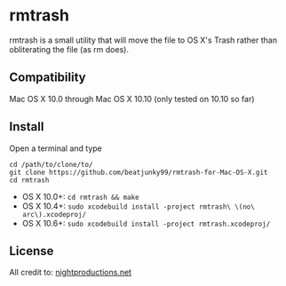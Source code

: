 rmtrash
=======

rmtrash is a small utility that will move the file to OS X's Trash rather than
obliterating the file (as rm does).

Compatibility
-------------

Mac OS X 10.0 through Mac OS X 10.10
(only tested on 10.10 so far)

Install
-------
Open a terminal and type
```
cd /path/to/clone/to/
git clone https://github.com/beatjunky99/rmtrash-for-Mac-OS-X.git
cd rmtrash
```
- OS X 10.0+: `cd rmtrash && make`
- OS X 10.4+: `sudo xcodebuild install -project rmtrash\ \(no\ arc\).xcodeproj/`
- OS X 10.6+: `sudo xcodebuild install -project rmtrash.xcodeproj/`

License
-------

All credit to: [nightproductions.net][1]

[1]: http://www.nightproductions.net/cli.htm
